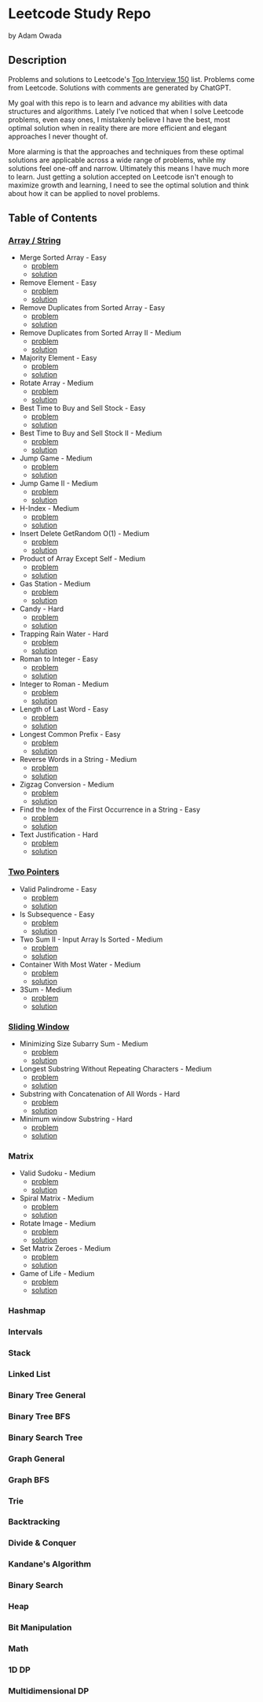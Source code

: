 # Leetcode Study Repo

by Adam Owada

## Description

Problems and solutions to Leetcode's [Top Interview 150](https://leetcode.com/studyplan/top-interview-150/) list. Problems come from Leetcode. Solutions with comments are generated by ChatGPT.

My goal with this repo is to learn and advance my abilities with data structures and algorithms. Lately I've noticed that when I solve Leetcode problems, even easy ones, I mistakenly believe I have the best, most optimal solution when in reality there are more efficient and elegant approaches I never thought of.

More alarming is that the approaches and techniques from these optimal solutions are applicable across a wide range of problems, while my solutions feel one-off and narrow. Ultimately this means I have much more to learn. Just getting a solution accepted on Leetcode isn't enough to maximize growth and learning, I need to see the optimal solution and think about how it can be applied to novel problems.

## Table of Contents

### [Array / String](array-string/study-guide.md)

- Merge Sorted Array - Easy
  - [problem](array-string/merge-sorted-array/problem.md)
  - [solution](array-string/merge-sorted-array/solution.md)
- Remove Element - Easy
  - [problem](array-string/remove-element/problem.md)
  - [solution](array-string/remove-element/solution.md)
- Remove Duplicates from Sorted Array - Easy
  - [problem](array-string/remove-duplicates-from-sorted-array/problem.md)
  - [solution](array-string/remove-duplicates-from-sorted-array/solution.md)
- Remove Duplicates from Sorted Array II - Medium
  - [problem](array-string/remove-duplicates-from-sorted-array-ii/problem.md)
  - [solution](array-string/remove-duplicates-from-sorted-array-ii/solution.md)
- Majority Element - Easy
  - [problem](array-string/majority-element/problem.md)
  - [solution](array-string/majority-element/solution.md)
- Rotate Array - Medium
  - [problem](array-string/rotate-array/problem.md)
  - [solution](array-string/rotate-array/solution.md)
- Best Time to Buy and Sell Stock - Easy
  - [problem](array-string/best-time-to-buy-and-sell-stock/problem.md)
  - [solution](array-string/best-time-to-buy-and-sell-stock/solution.md)
- Best Time to Buy and Sell Stock II - Medium
  - [problem](array-string/best-time-to-buy-and-sell-stock-ii/problem.md)
  - [solution](array-string/best-time-to-buy-and-sell-stock-ii/solution.md)
- Jump Game - Medium
  - [problem](array-string/jump-game/problem.md)
  - [solution](array-string/jump-game/solution.md)
- Jump Game II - Medium
  - [problem](array-string/jump-game-ii/problem.md)
  - [solution](array-string/jump-game-ii/solution.md)
- H-Index - Medium
  - [problem](array-string/h-index/problem.md)
  - [solution](array-string/h-index/solution.md)
- Insert Delete GetRandom O(1) - Medium
  - [problem](array-string/insert-delete-getrandom-o1/problem.md)
  - [solution](array-string/insert-delete-getrandom-o1/solution.md)
- Product of Array Except Self - Medium
  - [problem](array-string/product-of-array-except-self/problem.md)
  - [solution](array-string/product-of-array-except-self/solution.md)
- Gas Station - Medium
  - [problem](array-string/gas-station/problem.md)
  - [solution](array-string/gas-station/solution.md)
- Candy - Hard
  - [problem](array-string/candy/problem.md)
  - [solution](array-string/candy/solution.md)
- Trapping Rain Water - Hard
  - [problem](array-string/trapping-rain-water/problem.md)
  - [solution](array-string/trapping-rain-water/solution.md)
- Roman to Integer - Easy
  - [problem](array-string/roman-to-integer/problem.md)
  - [solution](array-string/roman-to-integer/solution.md)
- Integer to Roman - Medium
  - [problem](array-string/integer-to-roman/problem.md)
  - [solution](array-string/integer-to-roman/solution.md)
- Length of Last Word - Easy
  - [problem](array-string/length-of-last-word/problem.md)
  - [solution](array-string/length-of-last-word/solution.md)
- Longest Common Prefix - Easy
  - [problem](array-string/longest-common-prefix/problem.md)
  - [solution](array-string/longest-common-prefix/solution.md)
- Reverse Words in a String - Medium
  - [problem](array-string/reverse-words-in-a-string/problem.md)
  - [solution](array-string/reverse-words-in-a-string/solution.md)
- Zigzag Conversion - Medium
  - [problem](array-string/zigzag-conversion/problem.md)
  - [solution](array-string/zigzag-conversion/solution.md)
- Find the Index of the First Occurrence in a String - Easy
  - [problem](array-string/find-the-index-of-the-first-occurrence-in-a-string/problem.md)
  - [solution](array-string/find-the-index-of-the-first-occurrence-in-a-string/solution.md)
- Text Justification - Hard
  - [problem](array-string/text-justification/problem.md)
  - [solution](array-string/text-justification/solution.md)

### [Two Pointers](two-pointers/study-guide.md)

- Valid Palindrome - Easy
  - [problem](two-pointers/valid-palindrome/problem.md)
  - [solution](two-pointers/valid-palindrome/solution.md)
- Is Subsequence - Easy
  - [problem](two-pointers/is-subsequence/problem.md)
  - [solution](two-pointers/is-subsequence/solution.md)
- Two Sum II - Input Array Is Sorted - Medium
  - [problem](two-pointers/two-sum-ii-input-array-is-sorted/problem.md)
  - [solution](two-pointers/two-sum-ii-input-array-is-sorted/solution.md)
- Container With Most Water - Medium
  - [problem](two-pointers/container-with-most-water/problem.md)
  - [solution](two-pointers/container-with-most-water/solution.md)
- 3Sum - Medium
  - [problem](two-pointers/3sum/problem.md)
  - [solution](two-pointers/3sum/solution.md)

### [Sliding Window](sliding-window/study-guide.md)

- Minimizing Size Subarry Sum - Medium
  - [problem](sliding-window/minimizing-size-subarray-sum/problem.md)
  - [solution](sliding-window/minimizing-size-subarray-sum/solution.md)
- Longest Substring Without Repeating Characters - Medium
  - [problem](sliding-window/longest-substring-without-repeating-characters/problem.md)
  - [solution](sliding-window/longest-substring-without-repeating-characters/solution.md)
- Substring with Concatenation of All Words - Hard
  - [problem](sliding-window/substring-with-concatenation-of-all-words/problem.md)
  - [solution](sliding-window/substring-with-concatenation-of-all-words/solution.md)
- Minimum window Substring - Hard
  - [problem](sliding-window/minimum-window-substring/problem.md)
  - [solution](sliding-window/minimum-window-substring/solution.md)

### Matrix

- Valid Sudoku - Medium
  - [problem](matrix//problem.md)
  - [solution](matrix//solution.md)
- Spiral Matrix - Medium
  - [problem](matrix//problem.md)
  - [solution](matrix//solution.md)
- Rotate Image - Medium
  - [problem](matrix//problem.md)
  - [solution](matrix//solution.md)
- Set Matrix Zeroes - Medium
  - [problem](matrix//problem.md)
  - [solution](matrix//solution.md)
- Game of Life - Medium
  - [problem](matrix//problem.md)
  - [solution](matrix//solution.md)

### Hashmap

### Intervals

### Stack

### Linked List

### Binary Tree General

### Binary Tree BFS

### Binary Search Tree

### Graph General

### Graph BFS

### Trie

### Backtracking

### Divide & Conquer

### Kandane's Algorithm

### Binary Search

### Heap

### Bit Manipulation

### Math

### 1D DP

### Multidimensional DP
